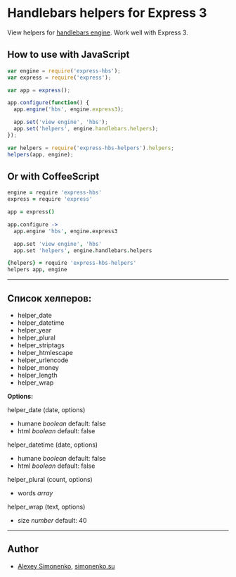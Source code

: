 # Handlebars helpers for Express 3

View helpers for [handlebars engine](https://github.com/barc/express-hbs). Work well with Express 3.

How to use with JavaScript
--------------------------

```javascript
var engine = require('express-hbs');
var express = require('express');

var app = express();

app.configure(function() {
  app.engine('hbs', engine.express3);

  app.set('view engine', 'hbs');
  app.set('helpers', engine.handlebars.helpers);
});

var helpers = require('express-hbs-helpers').helpers;
helpers(app, engine);
```

Or with CoffeeScript
--------------------

```coffeescript
engine = require 'express-hbs'
express = require 'express'

app = express()

app.configure ->
  app.engine 'hbs', engine.express3

  app.set 'view engine', 'hbs'
  app.set 'helpers', engine.handlebars.helpers

{helpers} = require 'express-hbs-helpers'
helpers app, engine
```

-----------------------------------

Список хелперов:
----------------

* helper_date
* helper_datetime
* helper_year
* helper_plural
* helper_striptags
* helper_htmlescape
* helper_urlencode
* helper_money
* helper_length
* helper_wrap

**Options:**

helper_date (date, options)

 * humane _boolean_ default: false
 * html _boolean_ default: false

helper_datetime (date, options)

 * humane _boolean_ default: false
 * html _boolean_ default: false

helper_plural (count, options)

 * words _array_

helper_wrap (text, options)

 * size _number_ default: 40

-----------------------------------

Author
------

* [Alexey Simonenko](mailto:alexey@simonenko.su), [simonenko.su](http://simonenko.su)